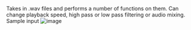Takes in .wav files and performs a number of functions on them. Can change playback speed, high pass or low pass filtering or audio mixing.
Sample input ![image](https://github.com/user-attachments/assets/9f818832-a199-4b22-91b7-1a0af904aaf1)
